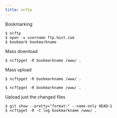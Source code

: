 ```yaml
---
title: ncftp
---
```


Bookmarking

    $ ncftp
    $ open -u username ftp.host.com
    $ bookmark bookmarkname

Mass download

    $ ncftpget -R bookmarkname /www/ .

Mass upload

    $ ncftpget -R bookmarkname /www/ .

    $ ncftpget -R bookmarkname /www/ .

Upload just the changed files

    $ git show --pretty="format:" --name-only HEAD~1
    $ ncftpget -R -C log bookmarkname /www/ .
